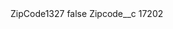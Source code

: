 <?xml version="1.0" encoding="UTF-8"?>
<CustomMetadata xmlns="http://soap.sforce.com/2006/04/metadata" xmlns:xsi="http://www.w3.org/2001/XMLSchema-instance" xmlns:xsd="http://www.w3.org/2001/XMLSchema">
    <label>ZipCode1327</label>
    <protected>false</protected>
    <values>
        <field>Zipcode__c</field>
        <value xsi:type="xsd:string">17202</value>
    </values>
</CustomMetadata>

